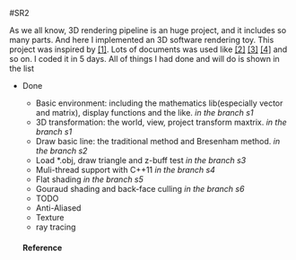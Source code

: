 #SR2

As we all know, 3D rendering pipeline is an huge project, and it includes so many parts. And here I implemented an 3D software rendering toy. This project was inspired by [\[1\]][1]. Lots of documents was used like [\[2\]][2] [\[3\]][3] [\[4\]][4] and so on. I coded it in 5 days. All of things I had done and will do is shown in the list

+ Done
  - Basic environment: including the mathematics lib(especially vector and matrix), display functions and the like. *in the branch s1*
  - 3D transformation: the world, view, project transform maxtrix. *in the branch s1*
  - Draw basic line: the traditional method and Bresenham method. *in the branch s2*
  - Load \*.obj, draw triangle and z-buff test *in the branch s3* 
  - Muli-thread support with C++11 *in the branch s4*
  - Flat shading *in the branch s5*
  - Gouraud shading and back-face culling *in the branch s6*
  
  + TODO
   - Anti-Aliased
   - Texture
   - ray tracing
   
   #### Reference
   [1]:https://www.davrous.com/2013/06/13/tutorial-series-learning-how-to-write-a-3d-soft-engine-from-scratch-in-c-typescript-or-javascript/ "??"
   [2]:https://en.wikipedia.org/wiki/Transformation_matrix
   [3]:http://www.stroustrup.com/C++11FAQ.html
   [4]:https://en.wikipedia.org/wiki/Back-face_culling
